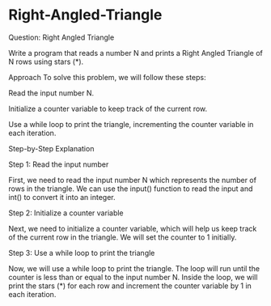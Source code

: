 # Right-Angled-Triangle

Question: Right Angled Triangle

Write a program that reads a number N and prints a Right Angled Triangle of N rows using stars (*).

Approach
To solve this problem, we will follow these steps:

Read the input number N.

Initialize a counter variable to keep track of the current row.

Use a while loop to print the triangle, incrementing the counter variable in each iteration.

Step-by-Step Explanation

Step 1: Read the input number

First, we need to read the input number N which represents the number of rows in the triangle. We can use the input() function to read the input and int() to convert it into an integer.

Step 2: Initialize a counter variable

Next, we need to initialize a counter variable, which will help us keep track of the current row in the triangle. We will set the counter to 1 initially.

Step 3: Use a while loop to print the triangle

Now, we will use a while loop to print the triangle. The loop will run until the counter is less than or equal to the input number N. Inside the loop, we will print the stars (*) for each row and increment the counter variable by 1 in each iteration.

